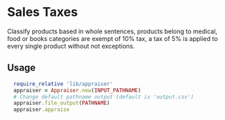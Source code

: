 # Sales Taxes

Classify products based in whole sentences, products belong to medical, food or books categories are exempt of 10% tax, a tax of 5% is applied to every single product without not exceptions.

## Usage

```ruby
  require_relative 'lib/appraiser'
  appraiser = Appraiser.new(INPUT_PATHNAME)
  # Change default pathname output (default is 'output.csv')
  appraiser.file_output(PATHNAME)
  appraiser.appraise
```
